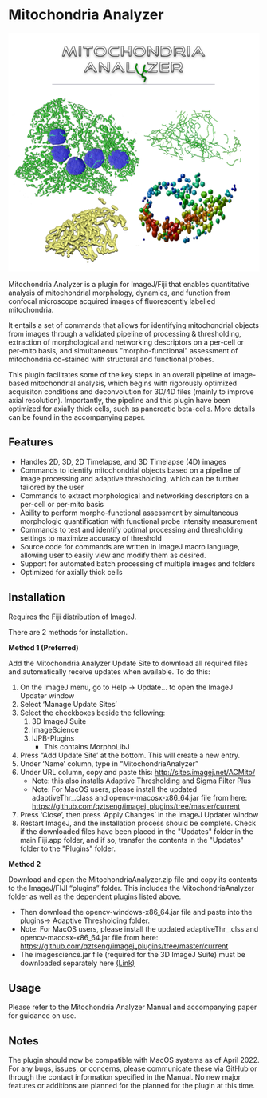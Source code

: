 # Mitochondria Analyzer

<p align="center"> 
<img src="https://github.com/AhsenChaudhry/Mitochondria-Analyzer/blob/master/misc/MitoAnalyzer.PNG">
</p>

Mitochondria Analyzer is a plugin for ImageJ/Fiji that enables quantitative analysis of mitochondrial morphology, dynamics, and function from confocal microscope acquired images of fluorescently labelled mitochondria.

It entails a set of commands that allows for identifying mitochondrial objects from images through a validated pipeline of processing & thresholding, extraction of morphological and networking descriptors on a per-cell or per-mito basis, and simultaneous "morpho-functional" assessment of mitochondria co-stained with structural and functional probes.

This plugin facilitates some of the key steps in an overall pipeline of image-based mitochondrial analysis, which begins with rigorously optimized acquisiton conditions and deconvolution for 3D/4D files (mainly to improve axial resolution). Importantly, the pipeline and this plugin have been optimized for axially thick cells, such as pancreatic beta-cells. More details can be found in the accompanying paper.

## Features
* Handles 2D, 3D, 2D Timelapse, and 3D Timelapse (4D) images
* Commands to identify mitochondrial objects based on a pipeline of image processing and adaptive thresholding, which can be further tailored by the user
* Commands to extract morphological and networking descriptors on a per-cell or per-mito basis
* Ability to perform morpho-functional assessment by simultaneous morphologic quantification with functional probe intensity measurement
* Commands to test and identify optimal processing and thresholding settings to maximize accuracy of threshold
* Source code for commands are written in ImageJ macro language, allowing user to easily view and modify them as desired.
* Support for automated batch processing of multiple images and folders
* Optimized for axially thick cells

## Installation
Requires the Fiji distribution of ImageJ.

There are 2 methods for installation.

**Method 1 (Preferred)**

Add the Mitochondria Analyzer Update Site to download all required files and automatically receive updates when available. To do this:
1)	On the ImageJ menu, go to Help -> Update… to open the ImageJ Updater window
2)	Select ‘Manage Update Sites’
3)	Select the checkboxes beside the following:
    1) 3D ImageJ Suite
    2) ImageScience
    3) IJPB-Plugins
        *   This contains MorphoLibJ
4)	Press “Add Update Site’ at the bottom. This will create a new entry.
5)	Under ‘Name’ column, type in “MitochondriaAnalyzer”
6)	Under URL column, copy and paste this: http://sites.imagej.net/ACMito/
    *	Note: this also installs Adaptive Thresholding and Sigma Filter Plus
    *	Note: For MacOS users, please install the updated adaptiveThr_.class and opencv-macosx-x86_64.jar file from here: https://github.com/qztseng/imagej_plugins/tree/master/current
5)	Press ‘Close’, then press ‘Apply Changes’ in the ImageJ Updater window
6)	Restart ImageJ, and the installation process should be complete. Check if the downloaded files have been placed in the "Updates" folder in the main Fiji.app folder, and if so, transfer the contents in the "Updates" folder to the "Plugins" folder.

**Method 2**

Download and open the MitochondriaAnalyzer.zip file and copy its contents to the ImageJ/FIJI “plugins” folder. This includes the MitochondriaAnalyzer folder as well as the dependent plugins listed above.
*   Then download the opencv-windows-x86_64.jar file and paste into the plugins-> Adaptive Thresholding folder.
*   Note: For MacOS users, please install the updated adaptiveThr_.clss and opencv-macosx-x86_64.jar file from here: https://github.com/qztseng/imagej_plugins/tree/master/current
*	The imagescience.jar file (required for the 3D ImageJ Suite) must be downloaded separately here [(Link)](https://imagescience.org/meijering/software/featurej/)

## Usage
Please refer to the Mitochondria Analyzer Manual and accompanying paper for guidance on use.

## Notes
The plugin should now be compatible with MacOS systems as of April 2022.
For any bugs, issues, or concerns, please communicate these via GitHub or through the contact information specified in the Manual.
No new major features or additions are planned for the planned for the plugin at this time.
